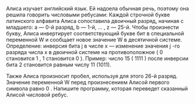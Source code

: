 Алиса изучает английский язык. Ей надоела обычная речь, поэтому она решила говорить числовыми ребусами:
Каждой строчной букве латинского алфавита Алиса сопоставила двоичный разряд, начиная с младшего: a — 0-й разряд, b — 
1-й, 
…
, z — 
25-й.
Чтобы произнести букву, Алиса инвертирует соответствующий букве бит в специальной переменной 
W
 и сообщает новое значение 
W
 в десятичной системе.
Определение: инверсия бита 
j
 в числе 
x
  — изменение значения 
j
-го разряда числа 
x
 в двоичной системе на противоположное (
0
 становится 
1
, 
1
 становится 
0
).
Пример: число 
15
 (
1111
) после инверсии бита 
2
 становится равным числу 11
 (1011).

Также Алиса произносит пробел, используя для этого 
26-й разряд.
Значение переменной 
W
 перед произнесением Алисой первого символа равно 
0
.
Напишите программу, которая переведет сказанный Алисой числовой ребус.
